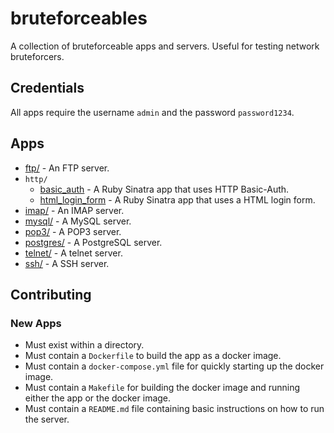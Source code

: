 # bruteforceables

A collection of bruteforceable apps and servers. Useful for testing network
bruteforcers.

## Credentials

All apps require the username `admin` and the password `password1234`.

## Apps

* [ftp/](ftp) - An FTP server.
* `http/`
  * [basic_auth](http/basic_auth) - A Ruby Sinatra app that uses HTTP
    Basic-Auth.
  * [html_login_form](http/html_login_form) - A Ruby Sinatra app that uses a
    HTML login form.
* [imap/](imap) - An IMAP server.
* [mysql/](mysql) - A MySQL server.
* [pop3/](pop3) - A POP3 server.
* [postgres/](postgres) - A PostgreSQL server.
* [telnet/](telnet) - A telnet server.
* [ssh/](ssh) - A SSH server.

## Contributing

### New Apps

* Must exist within a directory.
* Must contain a `Dockerfile` to build the app as a docker image.
* Must contain a `docker-compose.yml` file for quickly starting up the docker
  image.
* Must contain a `Makefile` for building the docker image and running either
  the app or the docker image.
* Must contain a `README.md` file containing basic instructions on how to run
  the server.
